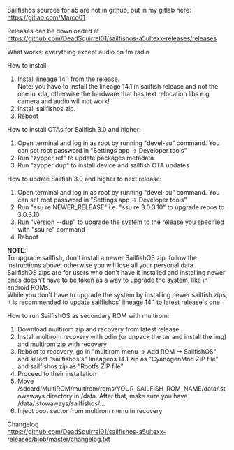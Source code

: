 Sailfishos sources for a5 are not in github, but in my gitlab here: https://gitlab.com/Marco01

Releases can be downloaded at https://github.com/DeadSquirrel01/sailfishos-a5ultexx-releases/releases

What works: everything except audio on fm radio

How to install:

1) Install lineage 14.1 from the release.<br/>
Note: you have to install the lineage 14.1 in sailfish release and not the one in xda, otherwise the hardware that has text relocation libs e.g camera and audio will not work!<br/>
2) Install sailfishos zip.<br/>
3) Reboot

How to install OTAs for Sailfish 3.0 and higher:

1) Open terminal and log in as root by running "devel-su" command. You can set root password in "Settings app -> Developer tools"<br/>
2) Run "zypper ref" to update packages metadata<br/>
3) Run "zypper dup" to install device and sailfish OTA updates<br/>

How to update Sailfish 3.0 and higher to next release:

1) Open terminal and log in as root by running "devel-su" command. You can set root password in "Settings app -> Developer tools"<br/>
2) Run "ssu re NEWER_RELEASE" i.e. "ssu re 3.0.3.10" to upgrade repos to 3.0.3.10<br/>
3) Run "version --dup" to upgrade the system to the release you specified with "ssu re" command
4) Reboot

<b>NOTE</b>:<br/>
To upgrade sailfish, don't install a newer SailfishOS zip, follow the instructions above, otherwise you will lose all your personal data.<br/>
SailfishOS zips are for users who don't have it installed and installing newer ones doesn't have to be taken as a way to upgrade the system, like in android ROMs.<br/>
While you don't have to upgrade the system by installing newer sailfish zips, it is recommended to update sailfishos' lineage 14.1 to latest release's one

How to run SailfishOS as secondary ROM with multirom:

1) Download multirom zip and recovery from latest release<br/>
2) Install multirom recovery with odin (or unpack the tar and install the img) and multirom zip with recovery<br/>
3) Reboot to recovery, go in "multirom menu -> Add ROM -> SailfishOS" and select "sailfishos's" lineageos 14.1 zip as "CyanogenMod ZIP file" and sailfishos zip as "Rootfs ZIP file"
4) Proceed to their installation
5) Move	/sdcard/MultiROM/multirom/roms/YOUR_SAILFISH_ROM_NAME/data/.stowaways directory in /data. After that, make sure you have /data/.stowaways/sailfishos/... 
6) Inject boot sector from multirom menu in recovery

Changelog<br/>
https://github.com/DeadSquirrel01/sailfishos-a5ultexx-releases/blob/master/changelog.txt
